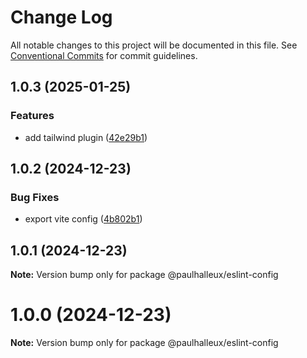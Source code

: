 # Change Log

All notable changes to this project will be documented in this file.
See [Conventional Commits](https://conventionalcommits.org) for commit guidelines.

## 1.0.3 (2025-01-25)


### Features

* add tailwind plugin ([42e29b1](https://github.com/paulhalleux/phal-configs/commit/42e29b1c423f34801c7acdd7c620f5594177d1e8))





## 1.0.2 (2024-12-23)


### Bug Fixes

* export vite config ([4b802b1](https://github.com/paulhalleux/phal-configs/commit/4b802b1bd31660bce9e9aff80ccc63358d384c1b))





## 1.0.1 (2024-12-23)

**Note:** Version bump only for package @paulhalleux/eslint-config





# 1.0.0 (2024-12-23)

**Note:** Version bump only for package @paulhalleux/eslint-config
